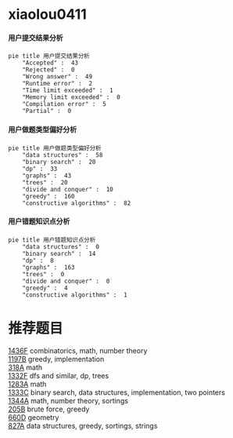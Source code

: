 # xiaolou0411

<!-- tabs:start -->



#### **用户提交结果分析**

```mermaid
pie title 用户提交结果分析
    "Accepted" :  43
    "Rejected" :  0
    "Wrong answer" :  49
    "Runtime error" :  2
    "Time limit exceeded" :  1
    "Memory limit exceeded" :  0
    "Compilation error" :  5
    "Partial" :  0
```

#### **用户做题类型偏好分析**

```mermaid
pie title 用户做题类型偏好分析
    "data structures" :  58
    "binary search" :  20
    "dp" :  33
    "graphs" :  43
    "trees" :  20
    "divide and conquer" :  10
    "greedy" :  160
    "constructive algorithms" :  82
```
#### **用户错题知识点分析**

```mermaid
pie title 用户错题知识点分析
    "data structures" :  0
    "binary search" :  14
    "dp" :  8
    "graphs" :  163
    "trees" :  0
    "divide and conquer" :  0
    "greedy" :  4
    "constructive algorithms" :  1
```



<!-- tabs:end -->
# 推荐题目
[1436F](https://codeforces.com/contest/1436/problem/F)		combinatorics,
                        math,
                        number theory		  
[1197B](https://codeforces.com/contest/1197/problem/B)		greedy,
                        implementation		  
[318A](https://codeforces.com/contest/318/problem/A)		math		  
[1332F](https://codeforces.com/contest/1332/problem/F)		dfs and similar,
                        dp,
                        trees		  
[1283A](https://codeforces.com/contest/1283/problem/A)		math		  
[1333C](https://codeforces.com/contest/1333/problem/C)		binary search,
                        data structures,
                        implementation,
                        two pointers		  
[1344A](https://codeforces.com/contest/1344/problem/A)		math,
                        number theory,
                        sortings		  
[205B](https://codeforces.com/contest/205/problem/B)		brute force,
                        greedy		  
[660D](https://codeforces.com/contest/660/problem/D)		geometry		  
[827A](https://codeforces.com/contest/827/problem/A)		data structures,
                        greedy,
                        sortings,
                        strings		  
